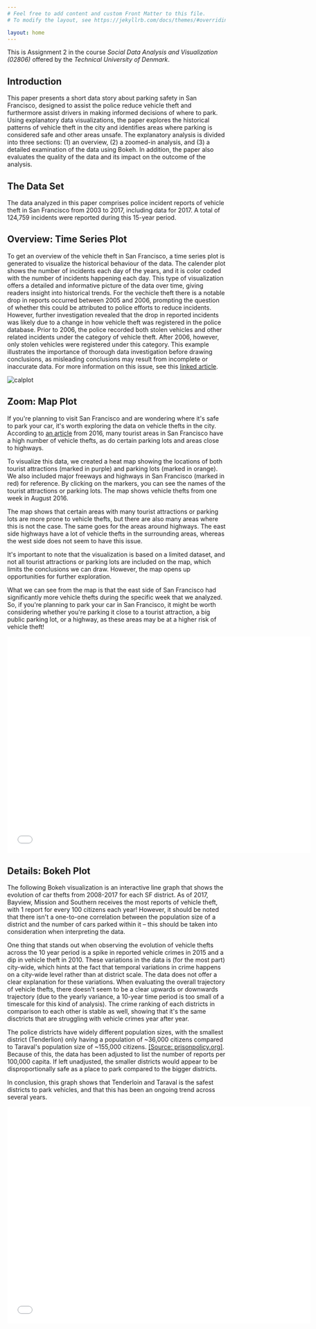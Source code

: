 ```yaml
---
# Feel free to add content and custom Front Matter to this file.
# To modify the layout, see https://jekyllrb.com/docs/themes/#overriding-theme-defaults

layout: home
---
```


This is Assignment 2 in the course *Social Data Analysis and Visualization (02806)* offered by the *Technical University of Denmark*.

## Introduction

This paper presents a short data story about parking safety in San Francisco, designed to assist the police reduce vehicle theft and furthermore assist drivers in making informed decisions of where to park. Using explanatory data visualizations, the paper explores the historical patterns of vehicle theft in the city and identifies areas where parking is considered safe and other areas unsafe. The explanatory analysis is divided into three sections: (1) an overview, (2) a zoomed-in analysis, and (3) a detailed examination of the data using Bokeh. In addition, the paper also evaluates the quality of the data and its impact on the outcome of the analysis.



## The Data Set

The data analyzed in this paper comprises police incident reports of vehicle theft in San Francisco from 2003 to 2017, including data for 2017. A total of 124,759 incidents were reported during this 15-year period.




## Overview: Time Series Plot
To get an overview of the vehicle theft in San Francisco, a time series plot is generated to visualize the historical behaviour of the data. The calender plot shows the number of incidents each day of the years, and it is color coded with the number of incidents happening each day. This type of visualization offers a detailed and informative picture of the data over time, giving readers insight into historical trends. For the vechicle theft there is a notable  drop in reports occurred between 2005 and 2006, prompting the question of whether this could be attributed to police efforts to reduce incidents. However, further investigation revealed that the drop in reported incidents was likely due to a change in how vehicle theft was registered in the police database. Prior to 2006, the police recorded both stolen vehicles and other related incidents under the category of vehicle theft. After 2006, however, only stolen vehicles were registered under this category. This example illustrates the importance of thorough data investigation before drawing conclusions, as misleading conclusions may result from incomplete or inaccurate data. For more information on this issue, see this [linked article](https://www.kaggle.com/code/eyecjay/vehicle-thefts-or-jerry-rice-jubilation/report).



 ![calplot](calplot.png)

## Zoom: Map Plot
If you're planning to visit San Francisco and are wondering where it's safe to park your car, it's worth exploring the data on vehicle thefts in the city. According to [an article](https://www.nbcbayarea.com/investigations/breaking-point-sf-suffers-highest-rate-of-car-break-ins-compared-to-atlanta-dc-dallas-la/2731757/) from 2016, many tourist areas in San Francisco have a high number of vehicle thefts, as do certain parking lots and areas close to highways. 

To visualize this data, we created a heat map showing the locations of both tourist attractions (marked in purple) and parking lots (marked in orange). We also included major freeways and highways in San Francisco (marked in red) for reference. By clicking on the markers, you can see the names of the tourist attractions or parking lots. The map shows vehicle thefts from one week in August 2016.

The map shows that certain areas with many tourist attractions or parking lots are more prone to vehicle thefts, but there are also many areas where this is not the case. The same goes for the areas around highways. The east side highways have a lot of vehicle thefts in the surrounding areas, whereas the west side does not seem to have this issue.

It's important to note that the visualization is based on a limited dataset, and not all tourist attractions or parking lots are included on the map, which limits the conclusions we can draw. However, the map opens up opportunities for further exploration.

What we can see from the map is that the east side of San Francisco had significantly more vehicle thefts during the specific week that we analyzed. So, if you're planning to park your car in San Francisco, it might be worth considering whether you're parking it close to a tourist attraction, a big public parking lot, or a highway, as these areas may be at a higher risk of vehicle theft!

<center>
<embed
       type="text/html"
       src="malou_map/heat_map.html"
       width="700"
       height="500"
       >
</center>

## Details: Bokeh Plot

The following Bokeh visualization is an interactive line graph that shows the evolution of car thefts from 2008-2017 for each SF district. As of 2017, Bayview, Mission and Southern receives the most reports of vehicle theft, with 1 report for every 100 citizens each year! However, it should be noted that there isn't a one-to-one correlation between the population size of a district and the number of cars parked within it – this should be taken into consideration when interpreting the data.

One thing that stands out when observing the evolution of vehicle thefts across the 10 year period is a spike in reported vehicle crimes in 2015 and a dip in vehicle theft in 2010. These variations in the data is (for the most part) city-wide, which hints at the fact that temporal variations in crime happens on a city-wide level rather than at district scale. The data does not offer a clear explanation for these variations. When evaluating the overall trajectory of vehicle thefts, there doesn't seem to be a clear upwards or downwards trajectory (due to the yearly variance, a 10-year time period is too small of a timescale for this kind of analysis). The crime ranking of each districts in comparison to each other is stable as well, showing that it's the same disctricts that are struggling with vehicle crimes year after year.

The police districts have widely different population sizes, with the smallest district (Tenderlion) only having a population of ~36,000 citizens compared to Taraval's population size of ~155,000 citizens. [[Source: prisonpolicy.org]](https://www.prisonpolicy.org/origin/ca/2020/sanfrancisco_police.html). Because of this, the data has been adjusted to list the number of reports per 100,000 capita. If left unadjusted, the smaller districts would appear to be disproportionally safe as a place to park compared to the bigger districts.

In conclusion, this graph shows that Tenderloin and Taraval is the safest districts to park vehicles, and that this has been an ongoing trend across several years.

<center>
<embed
       type="text/html"
       src="assignment2_bokeh_output.html"
       width="700"
       height="500"
       >
 </center>

